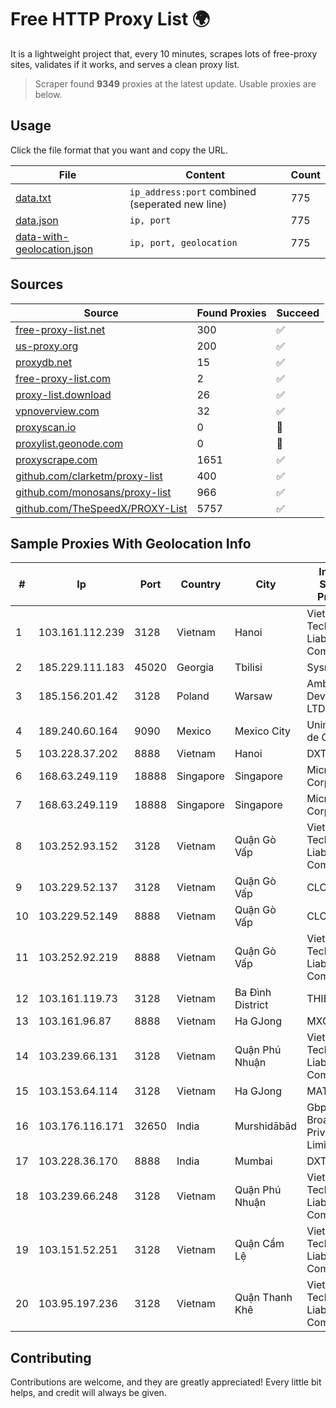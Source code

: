 
# Free HTTP Proxy List 🌍

It is a lightweight project that, every 10 minutes, scrapes lots of free-proxy sites, validates if it works, and serves a clean proxy list.


> Scraper found **9349** proxies at the latest update. Usable proxies are below.

## Usage

Click the file format that you want and copy the URL.


|File|Content|Count|
|----|-------|-----|
|[data.txt](https://raw.githubusercontent.com/themiralay/Proxy-List-World/master/data.txt)|`ip_address:port` combined (seperated new line)|775|
|[data.json](https://raw.githubusercontent.com/themiralay/Proxy-List-World/master/data.json)|`ip, port`|775|
|[data-with-geolocation.json](https://raw.githubusercontent.com/themiralay/Proxy-List-World/master/data-with-geolocation.json)|`ip, port, geolocation`|775|

## Sources

|Source|Found Proxies|Succeed|
|------|-------------|-------|
|[free-proxy-list.net](https://free-proxy-list.net)|300|✅|
|[us-proxy.org](https://www.us-proxy.org)|200|✅|
|[proxydb.net](http://proxydb.net)|15|✅|
|[free-proxy-list.com](https://free-proxy-list.com/?page=&port=&type%5B%5D=http&type%5B%5D=https&up_time=0&search=Search)|2|✅|
|[proxy-list.download](https://www.proxy-list.download/HTTP)|26|✅|
|[vpnoverview.com](https://vpnoverview.com/privacy/anonymous-browsing/free-proxy-servers)|32|✅|
|[proxyscan.io](https://www.proxyscan.io)|0|🚫|
|[proxylist.geonode.com](https://proxylist.geonode.com/api/proxy-list?limit=300&page=1&sort_by=lastChecked&sort_type=desc&protocols=http,https)|0|🚫|
|[proxyscrape.com](https://api.proxyscrape.com/v2/?request=displayproxies&protocol=http&timeout=10000&country=all&ssl=all&anonymity=all)|1651|✅|
|[github.com/clarketm/proxy-list](https://raw.githubusercontent.com/clarketm/proxy-list/master/proxy-list-raw.txt)|400|✅|
|[github.com/monosans/proxy-list](https://raw.githubusercontent.com/monosans/proxy-list/main/proxies/http.txt)|966|✅|
|[github.com/TheSpeedX/PROXY-List](https://raw.githubusercontent.com/TheSpeedX/PROXY-List/master/http.txt)|5757|✅|


## Sample Proxies With Geolocation Info

|#|Ip|Port|Country|City|Internet Service Provider|
|-|--|----|-------|----|-------------------------|
|1|103.161.112.239|3128|Vietnam|Hanoi|Viet Digital Technology Liability Company|
|2|185.229.111.183|45020|Georgia|Tbilisi|Sysnet LLC|
|3|185.156.201.42|3128|Poland|Warsaw|Amberway Development LTD|
|4|189.240.60.164|9090|Mexico|Mexico City|Uninet S.A. de C.V.|
|5|103.228.37.202|8888|Vietnam|Hanoi|DXT|
|6|168.63.249.119|18888|Singapore|Singapore|Microsoft Corporation|
|7|168.63.249.119|18888|Singapore|Singapore|Microsoft Corporation|
|8|103.252.93.152|3128|Vietnam|Quận Gò Vấp|Viet Digital Technology Liability Company|
|9|103.229.52.137|3128|Vietnam|Quận Gò Vấp|CLOVIET|
|10|103.229.52.149|8888|Vietnam|Quận Gò Vấp|CLOVIET|
|11|103.252.92.219|8888|Vietnam|Quận Gò Vấp|Viet Digital Technology Liability Company|
|12|103.161.119.73|3128|Vietnam|Ba Đình District|THIENCO|
|13|103.161.96.87|8888|Vietnam|Ha GJong|MXGROUP|
|14|103.239.66.131|3128|Vietnam|Quận Phú Nhuận|Viet Digital Technology Liability Company|
|15|103.153.64.114|3128|Vietnam|Ha GJong|MAT-HN|
|16|103.176.116.171|32650|India|Murshidābād|Gbpl Global Broadband Private Limited|
|17|103.228.36.170|8888|India|Mumbai|DXT|
|18|103.239.66.248|3128|Vietnam|Quận Phú Nhuận|Viet Digital Technology Liability Company|
|19|103.151.52.251|3128|Vietnam|Quận Cẩm Lệ|Viet Digital Technology Liability Company|
|20|103.95.197.236|3128|Vietnam|Quận Thanh Khê|Viet Digital Technology Liability Company|



## Contributing

Contributions are welcome, and they are greatly appreciated! Every
little bit helps, and credit will always be given.

